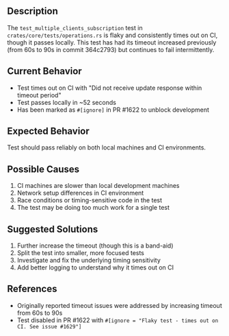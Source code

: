 ## Description
The `test_multiple_clients_subscription` test in `crates/core/tests/operations.rs` is flaky and consistently times out on CI, though it passes locally. This test has had its timeout increased previously (from 60s to 90s in commit 364c2793) but continues to fail intermittently.

## Current Behavior
- Test times out on CI with "Did not receive update response within timeout period"
- Test passes locally in ~52 seconds
- Has been marked as `#[ignore]` in PR #1622 to unblock development

## Expected Behavior
Test should pass reliably on both local machines and CI environments.

## Possible Causes
1. CI machines are slower than local development machines
2. Network setup differences in CI environment
3. Race conditions or timing-sensitive code in the test
4. The test may be doing too much work for a single test

## Suggested Solutions
1. Further increase the timeout (though this is a band-aid)
2. Split the test into smaller, more focused tests
3. Investigate and fix the underlying timing sensitivity
4. Add better logging to understand why it times out on CI

## References
- Originally reported timeout issues were addressed by increasing timeout from 60s to 90s
- Test disabled in PR #1622 with `#[ignore = "Flaky test - times out on CI. See issue #1629"]`